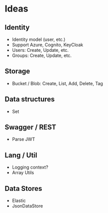 # Ideas

## Identity
- Identity model (user, etc.)
- Support Azure, Cognito, KeyCloak
- Users: Create, Update, etc.
- Groups: Create, Update, etc.

## Storage
- Bucket / Blob: Create, List, Add, Delete, Tag

## Data structures
- Set

## Swagger / REST
- Parse JWT

## Lang / Util
- Logging context?
- Array Utils

## Data Stores
- Elastic
- JsonDataStore